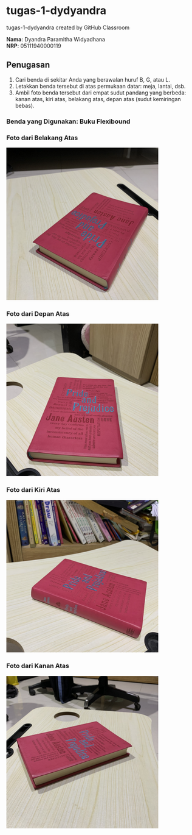 # tugas-1-dydyandra
tugas-1-dydyandra created by GitHub Classroom

**Nama**: Dyandra Paramitha Widyadhana<br>
**NRP**: 05111940000119

## Penugasan
1. Cari benda di sekitar Anda yang berawalan huruf B, G, atau L.
2. Letakkan benda tersebut di atas permukaan datar: meja, lantai, dsb.
3. Ambil foto benda tersebut dari empat sudut pandang yang berbeda: kanan atas, kiri atas, belakang atas, depan atas (sudut kemiringan bebas).

### Benda yang Digunakan: Buku Flexibound

### Foto dari Belakang Atas
<img src="images/belakang.jpg" width="400">

### Foto dari Depan Atas
<img src="images/depan.jpg" width="400">

### Foto dari Kiri Atas
<img src="images/kiri.jpg" width="400">

### Foto dari Kanan Atas
<img src="images/kanan.jpg" width="400">
